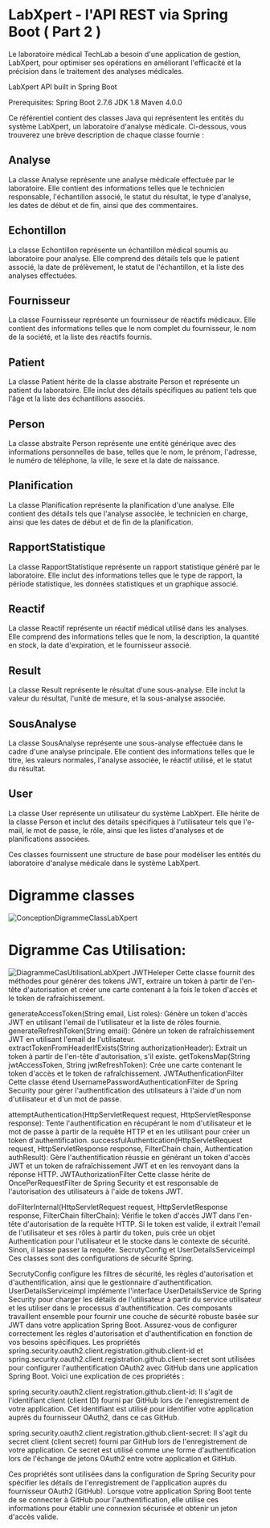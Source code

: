 # LabXpert - l'API REST via Spring Boot ( Part 2 )

Le laboratoire médical TechLab a besoin d'une application de gestion, LabXpert, pour optimiser ses opérations en améliorant l'efficacité et la précision dans le traitement des analyses médicales.

LabXpert API built in Spring Boot

Prerequisites:
Spring Boot 2.7.6
JDK 1.8
Maven 4.0.0

Ce référentiel contient des classes Java qui représentent les entités du système LabXpert, un laboratoire d'analyse médicale. Ci-dessous, vous trouverez une brève description de chaque classe fournie :

## Analyse
La classe Analyse représente une analyse médicale effectuée par le laboratoire. Elle contient des informations telles que le technicien responsable, l'échantillon associé, le statut du résultat, le type d'analyse, les dates de début et de fin, ainsi que des commentaires.

## Echontillon
La classe Echontillon représente un échantillon médical soumis au laboratoire pour analyse. Elle comprend des détails tels que le patient associé, la date de prélèvement, le statut de l'échantillon, et la liste des analyses effectuées.

## Fournisseur
La classe Fournisseur représente un fournisseur de réactifs médicaux. Elle contient des informations telles que le nom complet du fournisseur, le nom de la société, et la liste des réactifs fournis.

## Patient
La classe Patient hérite de la classe abstraite Person et représente un patient du laboratoire. Elle inclut des détails spécifiques au patient tels que l'âge et la liste des échantillons associés.

## Person
La classe abstraite Person représente une entité générique avec des informations personnelles de base, telles que le nom, le prénom, l'adresse, le numéro de téléphone, la ville, le sexe et la date de naissance.

## Planification
La classe Planification représente la planification d'une analyse. Elle contient des détails tels que l'analyse associée, le technicien en charge, ainsi que les dates de début et de fin de la planification.

## RapportStatistique
La classe RapportStatistique représente un rapport statistique généré par le laboratoire. Elle inclut des informations telles que le type de rapport, la période statistique, les données statistiques et un graphique associé.

## Reactif
La classe Reactif représente un réactif médical utilisé dans les analyses. Elle comprend des informations telles que le nom, la description, la quantité en stock, la date d'expiration, et le fournisseur associé.

## Result
La classe Result représente le résultat d'une sous-analyse. Elle inclut la valeur du résultat, l'unité de mesure, et la sous-analyse associée.

## SousAnalyse
La classe SousAnalyse représente une sous-analyse effectuée dans le cadre d'une analyse principale. Elle contient des informations telles que le titre, les valeurs normales, l'analyse associée, le réactif utilisé, et le statut du résultat.

## User
La classe User représente un utilisateur du système LabXpert. Elle hérite de la classe Person et inclut des détails spécifiques à l'utilisateur tels que l'e-mail, le mot de passe, le rôle, ainsi que les listes d'analyses et de planifications associées.

Ces classes fournissent une structure de base pour modéliser les entités du laboratoire d'analyse médicale dans le système LabXpert.

# Digramme classes

![ConceptionDigrammeClassLabXpert](https://github.com/Mouslih0/lab-xpert-spring-boot/assets/106397107/301080c9-e24c-4a74-9e5a-e7ed6dd01438)

# Digramme Cas Utilisation:

![DiagrammeCasUtilisationLabXpert](https://github.com/Mouslih0/lab-xpert-spring-boot/assets/106397107/cb87d764-a498-4071-8b3b-ce3c77e7552c)
JWTHeleper
Cette classe fournit des méthodes pour générer des tokens JWT, extraire un token à partir de l'en-tête d'autorisation et créer une carte contenant à la fois le token d'accès et le token de rafraîchissement.

generateAccessToken(String email, List<String> roles): Génère un token d'accès JWT en utilisant l'email de l'utilisateur et la liste de rôles fournie.
generateRefreshToken(String email): Génère un token de rafraîchissement JWT en utilisant l'email de l'utilisateur.
extractTokenFromHeaderIfExists(String authorizationHeader): Extrait un token à partir de l'en-tête d'autorisation, s'il existe.
getTokensMap(String jwtAccessToken, String jwtRefreshToken): Crée une carte contenant le token d'accès et le token de rafraîchissement.
JWTAuthenficationFilter
Cette classe étend UsernamePasswordAuthenticationFilter de Spring Security pour gérer l'authentification des utilisateurs à l'aide d'un nom d'utilisateur et d'un mot de passe.

attemptAuthentication(HttpServletRequest request, HttpServletResponse response): Tente l'authentification en récupérant le nom d'utilisateur et le mot de passe à partir de la requête HTTP et en les utilisant pour créer un token d'authentification.
successfulAuthentication(HttpServletRequest request, HttpServletResponse response, FilterChain chain, Authentication authResult): Gère l'authentification réussie en générant un token d'accès JWT et un token de rafraîchissement JWT et en les renvoyant dans la réponse HTTP.
JWTAuthorizationFilter
Cette classe hérite de OncePerRequestFilter de Spring Security et est responsable de l'autorisation des utilisateurs à l'aide de tokens JWT.

doFilterInternal(HttpServletRequest request, HttpServletResponse response, FilterChain filterChain): Vérifie le token d'accès JWT dans l'en-tête d'autorisation de la requête HTTP. Si le token est valide, il extrait l'email de l'utilisateur et ses rôles à partir du token, puis crée un objet Authentication pour l'utilisateur et le stocke dans le contexte de sécurité. Sinon, il laisse passer la requête.
SecrutyConfig et UserDetailsServiceimpl
Ces classes sont des configurations de sécurité Spring.

SecrutyConfig configure les filtres de sécurité, les règles d'autorisation et d'authentification, ainsi que le gestionnaire d'authentification.
UserDetailsServiceimpl implémente l'interface UserDetailsService de Spring Security pour charger les détails de l'utilisateur à partir du service utilisateur et les utiliser dans le processus d'authentification.
Ces composants travaillent ensemble pour fournir une couche de sécurité robuste basée sur JWT dans votre application Spring Boot. Assurez-vous de configurer correctement les règles d'autorisation et d'authentification en fonction de vos besoins spécifiques.
Les propriétés spring.security.oauth2.client.registration.github.client-id et spring.security.oauth2.client.registration.github.client-secret sont utilisées pour configurer l'authentification OAuth2 avec GitHub dans une application Spring Boot. Voici une explication de ces propriétés :

spring.security.oauth2.client.registration.github.client-id: Il s'agit de l'identifiant client (client ID) fourni par GitHub lors de l'enregistrement de votre application. Cet identifiant est utilisé pour identifier votre application auprès du fournisseur OAuth2, dans ce cas GitHub.

spring.security.oauth2.client.registration.github.client-secret: Il s'agit du secret client (client secret) fourni par GitHub lors de l'enregistrement de votre application. Ce secret est utilisé comme une forme d'authentification lors de l'échange de jetons OAuth2 entre votre application et GitHub.

Ces propriétés sont utilisées dans la configuration de Spring Security pour spécifier les détails de l'enregistrement de l'application auprès du fournisseur OAuth2 (GitHub). Lorsque votre application Spring Boot tente de se connecter à GitHub pour l'authentification, elle utilise ces informations pour établir une connexion sécurisée et obtenir un jeton d'accès valide.



